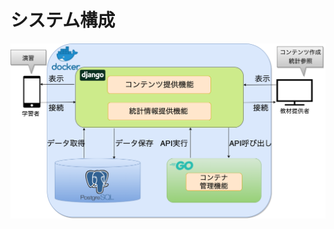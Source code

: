 # システム構成
![システム構成](https://github.com/niya1123/pic/blob/main/material/%E3%82%B7%E3%82%B9%E3%83%86%E3%83%A0%E6%A7%8B%E6%88%90.png?raw=true)